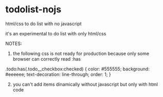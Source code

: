 # todolist-nojs

html/css to do list with no javascript


it's an experimental to do list with only html/css

NOTES: 

1) the following css is not ready for production because only some browser can correctly read :has


 .todo:has(.todo__checkbox:checked) {
    color: #555555;
    background: #eeeeee;
    text-decoration: line-through;
    order: 1; 
    }
    
 
 
 2) you can't add items dinamically without javascript but only with html code
